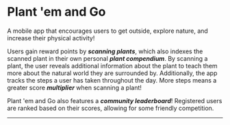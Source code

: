 # Plant 'em and Go

A mobile app that encourages users to get outside, explore nature, and increase their physical activity!

Users gain reward points by ***scanning plants***, which also indexes the scanned plant in their own personal ***plant compendium***. By scanning a plant, the user reveals additional information about the plant to teach them more about the natural world they are surrounded by. Additionally, the app tracks the steps a user has taken throughout the day. More steps means a greater score ***multiplier*** when scanning a plant!

Plant 'em and Go also features a ***community leaderboard***! Registered users are ranked based on their scores, allowing for some friendly competition. 

---
